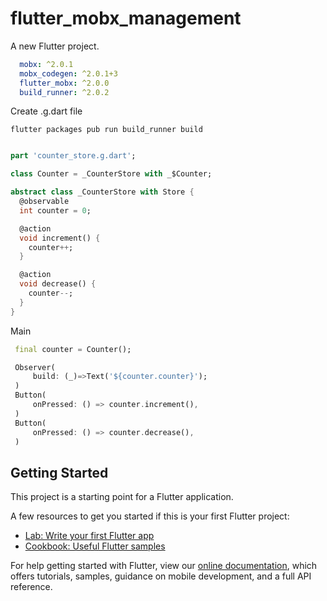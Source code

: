 # flutter_mobx_management

A new Flutter project.

```yaml
  mobx: ^2.0.1
  mobx_codegen: ^2.0.1+3
  flutter_mobx: ^2.0.0
  build_runner: ^2.0.2
```
Create .g.dart file
```
flutter packages pub run build_runner build
```

```dart

part 'counter_store.g.dart';

class Counter = _CounterStore with _$Counter;

abstract class _CounterStore with Store {
  @observable
  int counter = 0;

  @action
  void increment() {
    counter++;
  }

  @action
  void decrease() {
    counter--;
  }
}
```
Main
```dart
 final counter = Counter();

 Observer(
     build: (_)=>Text('${counter.counter}');
 )
 Button(
     onPressed: () => counter.increment(),
 )
 Button(
     onPressed: () => counter.decrease(),
 )
```

## Getting Started

This project is a starting point for a Flutter application.

A few resources to get you started if this is your first Flutter project:

- [Lab: Write your first Flutter app](https://flutter.dev/docs/get-started/codelab)
- [Cookbook: Useful Flutter samples](https://flutter.dev/docs/cookbook)

For help getting started with Flutter, view our
[online documentation](https://flutter.dev/docs), which offers tutorials,
samples, guidance on mobile development, and a full API reference.
